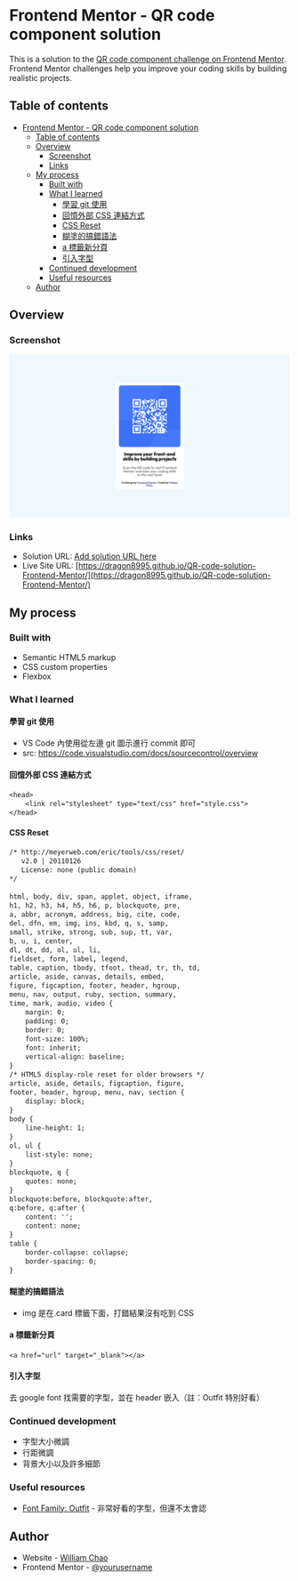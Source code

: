 # Frontend Mentor - QR code component solution

This is a solution to the [QR code component challenge on Frontend Mentor](https://www.frontendmentor.io/challenges/qr-code-component-iux_sIO_H). Frontend Mentor challenges help you improve your coding skills by building realistic projects.

## Table of contents

- [Frontend Mentor - QR code component solution](#frontend-mentor---qr-code-component-solution)
  - [Table of contents](#table-of-contents)
  - [Overview](#overview)
    - [Screenshot](#screenshot)
    - [Links](#links)
  - [My process](#my-process)
    - [Built with](#built-with)
    - [What I learned](#what-i-learned)
      - [學習 git 使用](#學習-git-使用)
      - [回憶外部 CSS 連結方式](#回憶外部-css-連結方式)
      - [CSS Reset](#css-reset)
      - [糊塗的搞錯語法](#糊塗的搞錯語法)
      - [a 標籤新分頁](#a-標籤新分頁)
      - [引入字型](#引入字型)
    - [Continued development](#continued-development)
    - [Useful resources](#useful-resources)
  - [Author](#author)

## Overview

### Screenshot

![Screenshot](<CleanShot 2025-06-18 at 23.45.31@2x.png>)

### Links

- Solution URL: [Add solution URL here](https://your-solution-url.com)
- Live Site URL: [https://dragon8995.github.io/QR-code-solution-Frontend-Mentor/](https://dragon8995.github.io/QR-code-solution-Frontend-Mentor/)

## My process

### Built with

- Semantic HTML5 markup
- CSS custom properties
- Flexbox

### What I learned

#### 學習 git 使用

- VS Code 內使用從左邊 git 圖示進行 commit 即可
- src: https://code.visualstudio.com/docs/sourcecontrol/overview

#### 回憶外部 CSS 連結方式

```
<head>
    <link rel="stylesheet" type="text/css" href="style.css">
</head>
```

#### CSS Reset

```
/* http://meyerweb.com/eric/tools/css/reset/
   v2.0 | 20110126
   License: none (public domain)
*/

html, body, div, span, applet, object, iframe,
h1, h2, h3, h4, h5, h6, p, blockquote, pre,
a, abbr, acronym, address, big, cite, code,
del, dfn, em, img, ins, kbd, q, s, samp,
small, strike, strong, sub, sup, tt, var,
b, u, i, center,
dl, dt, dd, ol, ul, li,
fieldset, form, label, legend,
table, caption, tbody, tfoot, thead, tr, th, td,
article, aside, canvas, details, embed,
figure, figcaption, footer, header, hgroup,
menu, nav, output, ruby, section, summary,
time, mark, audio, video {
	margin: 0;
	padding: 0;
	border: 0;
	font-size: 100%;
	font: inherit;
	vertical-align: baseline;
}
/* HTML5 display-role reset for older browsers */
article, aside, details, figcaption, figure,
footer, header, hgroup, menu, nav, section {
	display: block;
}
body {
	line-height: 1;
}
ol, ul {
	list-style: none;
}
blockquote, q {
	quotes: none;
}
blockquote:before, blockquote:after,
q:before, q:after {
	content: '';
	content: none;
}
table {
	border-collapse: collapse;
	border-spacing: 0;
}
```

#### 糊塗的搞錯語法

- img 是在.card 標籤下面，打錯結果沒有吃到 CSS

#### a 標籤新分頁

```
<a href="url" target="_blank"></a>
```

#### 引入字型

去 google font 找需要的字型，並在 header 嵌入（註：Outfit 特別好看）

### Continued development

- 字型大小微調
- 行距微調
- 背景大小以及許多細節

### Useful resources

- [Font Family: Outfit](https://fonts.google.com/specimen/Outfit) - 非常好看的字型，但還不太會認

## Author

- Website - [William Chao](https://portaly.cc/williamchao?fbclid=PAZXh0bgNhZW0CMTEAAaerTevMpujSEXrKTtOsstjc79oAUPzSrLGwrptKCRV3ELV_C0oWufDTx_qy-w_aem_LtblxF4OwNXsI0iZpvIicw)
- Frontend Mentor - [@yourusername](https://www.frontendmentor.io/profile/yourusername)
